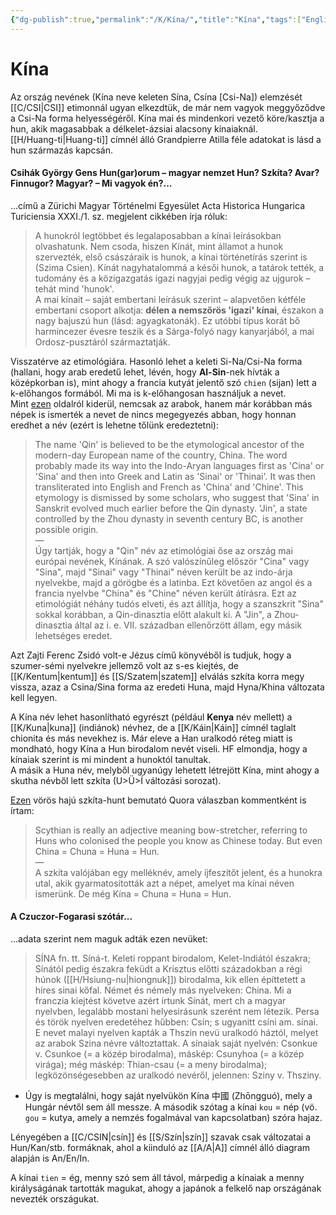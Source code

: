 ```yaml
---
{"dg-publish":true,"permalink":"/K/Kína/","title":"Kína","tags":["Englishtexttranslated"],"created":"2023-11-21T09:12","updated":"2024-12-20T10:17"}
---
```



# Kína

Az ország nevének (Kína neve keleten Sína, Csína \[Csi-Na\]) elemzését [[C/CSI\|CSI]] etimonnál ugyan elkezdtük, de már nem vagyok meggyőződve a Csi-Na forma helyességéről. Kína mai és mindenkori vezető köre/kasztja a hun, akik magasabbak a délkelet-ázsiai alacsony kínaiaknál.  
[[H/Huang-ti\|Huang-ti]] címnél álló Grandpierre Atilla féle adatokat is lásd a hun származás kapcsán.  

#### Csihák György Gens Hun(gar)orum – magyar nemzet Hun? Szkíta? Avar? Finnugor? Magyar? – Mi vagyok én?...

...című a Zürichi Magyar Történelmi Egyesület Acta Historica Hungarica Turiciensia XXXI./1. sz. megjelent cikkében írja róluk:  
> A hunokról legtöbbet és legalaposabban a kínai leírásokban olvashatunk. Nem csoda, hiszen Kínát, mint államot a hunok szervezték, első császáraik is hunok, a kínai történetírás szerint is (Szima Csien). Kínát nagyhatalommá a késői hunok, a tatárok tették, a tudomány és a közigazgatás igazi nagyjai pedig végig az ujgurok – tehát mind 'hunok'.  
> A mai kínait – saját embertani leírásuk szerint – alapvetően kétféle embertani csoport alkotja: **délen a nemszőrös 'igazi' kínai**, északon a nagy bajuszú hun (lásd: agyagkatonák). Ez utóbbi típus korát bő harmincezer évesre teszik és a Sárga-folyó nagy kanyarjából, a mai Ordosz-pusztáról származtatják.  

Visszatérve az etimológiára. Hasonló lehet a keleti Si-Na/Csi-Na forma (hallani, hogy arab eredetű lehet, lévén, hogy **Al-Sin**-nek hívták a középkorban is), mint ahogy a francia kutyát jelentő szó `chien` (sijan) lett a k-előhangos formából. Mi ma is k-előhangosan használjuk a nevet.  
Mint [ezen](https://en.wikipedia.org/wiki/Qin_dynasty#Etymology_of_China) oldalról kiderül, nemcsak az arabok, hanem már korábban más népek is ismerték a nevet de nincs megegyezés abban, hogy honnan eredhet a név (ezért is lehetne tőlünk eredeztetni):  
> The name 'Qin' is believed to be the etymological ancestor of the modern-day European name of the country, China. The word probably made its way into the Indo-Aryan languages first as 'Cina' or 'Sina' and then into Greek and Latin as 'Sinai' or 'Thinai'. It was then transliterated into English and French as 'China' and 'Chine'. This etymology is dismissed by some scholars, who suggest that 'Sina' in Sanskrit evolved much earlier before the Qin dynasty. 'Jin', a state controlled by the Zhou dynasty in seventh century BC, is another possible origin.  
> —  
> Úgy tartják, hogy a "Qin" név az etimológiai őse az ország mai európai nevének, Kínának. A szó valószínűleg először "Cina" vagy "Sina", majd "Sinai" vagy "Thinai" néven került be az indo-árja nyelvekbe, majd a görögbe és a latinba. Ezt követően az angol és a francia nyelvbe "China" és "Chine" néven került átírásra. Ezt az etimológiát néhány tudós elveti, és azt állítja, hogy a szanszkrit "Sina" sokkal korábban, a Qin-dinasztia előtt alakult ki. A "Jin", a Zhou-dinasztia által az i. e. VII. században ellenőrzött állam, egy másik lehetséges eredet.

Azt Zajti Ferenc Zsidó volt-e Jézus című könyvéből is tudjuk, hogy a szumer-sémi nyelvekre jellemző volt az s-es kiejtés, de [[K/Kentum\|kentum]] és [[S/Szatem\|szatem]] elválás szkíta korra megy vissza, azaz a Csina/Sina forma az eredeti Huna, majd Hyna/Khina változata kell legyen.  

A Kína név lehet hasonlítható egyrészt (például **Kenya** név mellett) a [[K/Kuna\|kuna]] (indiánok) névhez, de a [[K/Káin\|Káin]] címnél taglalt chionita és más nevekhez is. Már eleve a Han uralkodó réteg miatt is mondható, hogy Kína a Hun birodalom nevét viseli. HF elmondja, hogy a kínaiak szerint is mi mindent a hunoktól tanultak.  
A másik a Huna név, melyből ugyanúgy lehetett létrejött Kína, mint ahogy a skutha névből lett szkíta (U>Ü>Í változási sorozat).  
  

[Ezen](https://qr.ae/pG0VqX) vörös hajú szkíta-hunt bemutató Quora válaszban kommentként is írtam:  
> Scythian is really an adjective meaning bow-stretcher, referring to Huns who colonised the people you know as Chinese today. But even China = Chuna = Huna = Hun.  
> —  
> A szkíta valójában egy melléknév, amely íjfeszítőt jelent, és a hunokra utal, akik gyarmatosították azt a népet, amelyet ma kínai néven ismerünk. De még Kína = Chuna = Huna = Hun.  


#### A Czuczor-Fogarasi szótár...

...adata szerint nem maguk adták ezen nevüket:  
> SÍNA fn. tt. Síná-t. Keleti roppant birodalom, Kelet-Indiától északra; Sínától pedig északra feküdt a Krisztus előtti századokban a régi húnok ([[H/Hsiung-nu\|hiongnuk]]) birodalma, kik ellen építtetett a híres sinai kőfal. Német és némely más nyelveken: China. Mi a franczia kiejtést követve azért írtunk Sínát, mert ch a magyar nyelvben, legalább mostani helyesirásunk szerént nem létezik. Persa és török nyelven eredetéhez hűbben: Csín; s ugyanitt csíni am. sínai. E nevet malayi nyelven kapták a Thszin nevü uralkodó háztól, melyet az arabok Szina névre változtattak. A sínaiak saját nyelvén: Csonkue v. Csunkoe (= a közép birodalma), máskép: Csunyhoa (= a közép virága); még máskép: Thian-csau (= a meny birodalma); legközönségesebben az uralkodó nevéről, jelennen: Sziny v. Thsziny.  
- Úgy is megtalálni, hogy saját nyelvükön Kína 中國 (Zhōngguó), mely a Hungár névtől sem áll messze. A második szótag a kínai `kou` = nép (vö. `gou` = kutya, amely a nemzés fogalmával van kapcsolatban) szóra hajaz.

Lényegében a [[C/CSIN\|csín]] és [[S/Szín\|szín]] szavak csak változatai a Hun/Kan/stb. formáknak, ahol a kiinduló az [[A/A\|A]] címnél álló diagram alapján is An/En/In.  

A kínai `tien` = ég, menny szó sem áll távol, márpedig a kínaiak a menny királyságának tartották magukat, ahogy a japánok a felkelő nap országának nevezték országukat.  